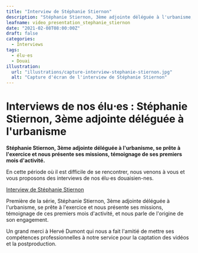 ```yaml
---
title: "Interview de Stéphanie Stiernon"
description: "Stéphanie Stiernon, 3ème adjointe déléguée à l'urbanisme, se prête à l'exercice et nous présente ses missions, témoignage de ses premiers mois d'activité."
leafname: video_presentation_stephanie_stiernon
date: "2021-02-08T08:00:00Z"
draft: false
categories:
  - Interviews
tags:
  - élu⋅es
  - Douai
illustration:
  url: "illustrations/capture-interview-stephanie-stiernon.jpg"
  alt: "Capture d'écran de l'interview de Stéphanie Stiernon"
---
```


# Interviews de nos élu⋅es : Stéphanie Stiernon, 3ème adjointe déléguée à l'urbanisme

**Stéphanie Stiernon, 3ème adjointe déléguée à l'urbanisme, se prête à l'exercice et nous présente ses missions, témoignage de ses premiers mois d'activité.**

En cette période où il est difficile de se rencontrer, nous venons à vous et vous proposons des interviews de nos élu⋅es douaisien-nes.

[Interview de Stéphanie Stiernon](https://www.youtube.com/watch?v=B_xxTtTNOyA "📺")

Première de la série, Stéphanie Stiernon, 3ème adjointe déléguée à l'urbanisme, se prête à l'exercice et nous présente ses missions, témoignage de ces premiers mois d'activité, et nous parle de l'origine de son engagement.

Un grand merci à Hervé Dumont qui nous a fait l'amitié de mettre ses compétences professionnelles à notre service pour la captation des vidéos et la postproduction.
